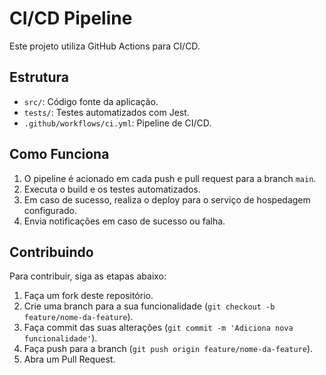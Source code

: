 # CI/CD Pipeline

Este projeto utiliza GitHub Actions para CI/CD.

## Estrutura

- `src/`: Código fonte da aplicação.
- `tests/`: Testes automatizados com Jest.
- `.github/workflows/ci.yml`: Pipeline de CI/CD.

## Como Funciona

1. O pipeline é acionado em cada push e pull request para a branch `main`.
2. Executa o build e os testes automatizados.
3. Em caso de sucesso, realiza o deploy para o serviço de hospedagem configurado.
4. Envia notificações em caso de sucesso ou falha.

## Contribuindo

Para contribuir, siga as etapas abaixo:

1. Faça um fork deste repositório.
2. Crie uma branch para a sua funcionalidade (`git checkout -b feature/nome-da-feature`).
3. Faça commit das suas alterações (`git commit -m 'Adiciona nova funcionalidade'`).
4. Faça push para a branch (`git push origin feature/nome-da-feature`).
5. Abra um Pull Request.  
